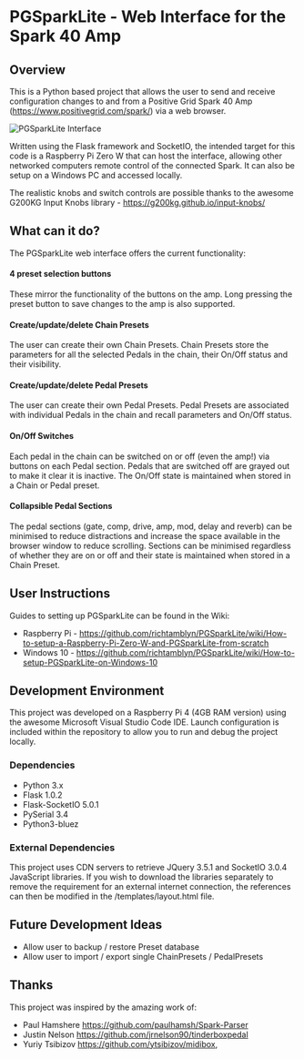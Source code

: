 # PGSparkLite - Web Interface for the Spark 40 Amp

## Overview

This is a Python based project that allows the user to send and receive configuration changes to and from a Positive Grid Spark 40 Amp (https://www.positivegrid.com/spark/) via a web browser. 

![PGSparkLite Interface](https://richtamblyn.co.uk/wp-content/uploads/2021/02/StoreRecallPT.jpg)

Written using the Flask framework and SocketIO, the intended target for this code is a Raspberry Pi Zero W that can host the interface, allowing other networked computers remote control of the connected Spark. It can also be setup on a Windows PC and accessed locally.

The realistic knobs and switch controls are possible thanks to the awesome G200KG Input Knobs library - https://g200kg.github.io/input-knobs/

## What can it do?
The PGSparkLite web interface offers the current functionality:

#### 4 preset selection buttons
These mirror the functionality of the buttons on the amp. Long pressing the preset button to save changes to the amp is also supported.

#### Create/update/delete Chain Presets
The user can create their own Chain Presets. Chain Presets store the parameters for all the selected Pedals in the chain, their On/Off status and their visibility.

#### Create/update/delete Pedal Presets
The user can create their own Pedal Presets. Pedal Presets are associated with individual Pedals in the chain and recall parameters and On/Off status.

#### On/Off Switches
Each pedal in the chain can be switched on or off (even the amp!) via buttons on each Pedal section. Pedals that are switched off are grayed out to make it clear it is inactive. The On/Off state is maintained when stored in a Chain or Pedal preset.

#### Collapsible Pedal Sections
The pedal sections (gate, comp, drive, amp, mod, delay and reverb) can be minimised to reduce distractions and increase the space available in the browser window to reduce scrolling. Sections can be minimised regardless of whether they are on or off and their state is maintained when stored in a Chain Preset.

## User Instructions
Guides to setting up PGSparkLite can be found in the Wiki: 

* Raspberry Pi - https://github.com/richtamblyn/PGSparkLite/wiki/How-to-setup-a-Raspberry-Pi-Zero-W-and-PGSparkLite-from-scratch
* Windows 10 - https://github.com/richtamblyn/PGSparkLite/wiki/How-to-setup-PGSparkLite-on-Windows-10

## Development Environment
This project was developed on a Raspberry Pi 4 (4GB RAM version) using the awesome Microsoft Visual Studio Code IDE. Launch configuration is included within the repository to allow you to run and debug the project locally. 

### Dependencies
- Python 3.x
- Flask 1.0.2 
- Flask-SocketIO 5.0.1
- PySerial 3.4
- Python3-bluez

### External Dependencies
This project uses CDN servers to retrieve JQuery 3.5.1 and SocketIO 3.0.4 JavaScript libraries. If you wish to download the libraries separately to remove the requirement for an external internet connection, the references can then be modified in the /templates/layout.html file.

## Future Development Ideas
- Allow user to backup / restore Preset database
- Allow user to import / export single ChainPresets / PedalPresets

## Thanks

This project was inspired by the amazing work of:

- Paul Hamshere https://github.com/paulhamsh/Spark-Parser
- Justin Nelson https://github.com/jrnelson90/tinderboxpedal
- Yuriy Tsibizov https://github.com/ytsibizov/midibox,
